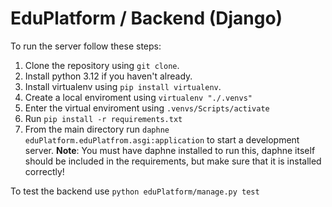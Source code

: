 # EduPlatform / Backend (Django)

To run the server follow these steps:
1. Clone the repository using `git clone`.
2. Install python 3.12 if you haven't already.
3. Install virtualenv using `pip install virtualenv`.
4. Create a local enviroment using `virtualenv "./.venvs"`
5. Enter the virtual enviroment using `.venvs/Scripts/activate`
6. Run `pip install -r requirements.txt`
7. From the main directory run `daphne eduPlatform.eduPlatfrom.asgi:application` to start a development server.
   **Note**: You must have daphne installed to run this, daphne itself should be included in the requirements, but make sure that it is installed correctly!

To test the backend use
`python eduPlatform/manage.py test`